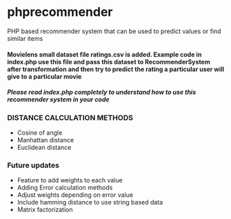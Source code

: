 # phprecommender
PHP based recommender system that can be used to predict values or find similar items

#### Movielens small dataset file ratings.csv is added. Example code in index.php use this file and pass this dataset to RecommenderSystem after transformation and then try to predict the rating a particular user will give to a particular movie

##### Please read index.php completely to understand how to use this recommender system in your code

### DISTANCE CALCULATION METHODS
- Cosine of angle
- Manhattan distance
- Euclidean distance

### Future updates
- Feature to add weights to each value
- Adding Error calculation methods
- Adjust weights depending on error value
- Include hamming distance to use string based data
- Matrix factorization
